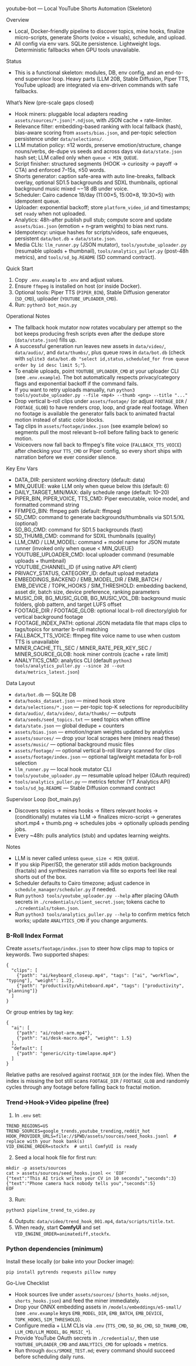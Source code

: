 youtube-bot — Local YouTube Shorts Automation (Skeleton)

Overview
- Local, Docker-friendly pipeline to discover topics, mine hooks, finalize micro-scripts, generate Shorts (voice + visuals), schedule, and upload.
- All config via env vars. SQLite persistence. Lightweight logs. Deterministic fallbacks when GPU tools unavailable.

Status
- This is a functional skeleton: modules, DB, env config, and an end-to-end supervisor loop. Heavy parts (LLM 20B, Stable Diffusion, Piper TTS, YouTube upload) are integrated via env-driven commands with safe fallbacks.

What’s New (pre-scale gaps closed)
- Hook miners: pluggable local adapters reading `assets/sources/*.json|*.ndjson`, with JSON cache + rate-limiter.
- Relevance filter: embedding-based ranking with local fallback (hash), bias-aware scoring from `assets/bias.json`, and per-topic selection persistence under `data/selections/`.
- LLM mutation policy: ≤12 words, preserve emotion/structure, change nouns/verbs, de-dupe vs seeds and across days via `data/state.json` hash set; LLM called only when `queue < MIN_QUEUE`.
- Script finisher: structured segments (HOOK → curiosity → payoff → CTA) and enforced 7–15s, ≤50 words.
- Shorts generator: caption safe-area with auto line-breaks, fallback overlay, optional SD1.5 backgrounds and SDXL thumbnails, optional background music mixed ~−18 dB under voice.
- Scheduler: Cairo cadence 18/day (11:00×5, 15:00×8, 19:30×5) with idempotent queue.
- Uploader: exponential backoff; store `platform_video_id` and timestamps; set `ready` when not uploaded.
- Analytics: 48h-after publish pull stub; compute score and update `assets/bias.json` (emotion + n‑gram weights) to bias next runs.
- Idempotency: unique hashes for scripts/videos, safe enqueues, persistent `data/bot.db` + `data/state.json`.
- Media CLIs: `llm_runner.py` (JSON mutator), `tools/youtube_uploader.py` (resumable uploads + thumbnail), `tools/analytics_puller.py` (post-48h metrics), and `tools/sd_bg.README` (SD command contract).

Quick Start
1) Copy `.env.example` to `.env` and adjust values.
2) Ensure `ffmpeg` is installed on host (or inside Docker).
3) Optional tools: Piper TTS (`PIPER_BIN`), Stable Diffusion generator (`SD_CMD`), uploader (`YOUTUBE_UPLOADER_CMD`).
4) Run: `python3 bot_main.py`

Operational Notes
- The fallback hook mutator now rotates vocabulary per attempt so the bot keeps producing fresh scripts even after the dedupe store (`data/state.json`) fills up.
- A successful generation run leaves new assets in `data/video/`, `data/audio/`, and `data/thumbs/`, plus queue rows in `data/bot.db` (check with `sqlite3 data/bot.db "select id,status,scheduled_for from queue order by id desc limit 5;"`).
- To enable uploads, point `YOUTUBE_UPLOADER_CMD` at your uploader CLI (see `.env.example`). The bot automatically respects privacy/category flags and exponential backoff if the command fails.
- If you want to retry uploads manually, run `python3 tools/youtube_uploader.py --file <mp4> --thumb <png> --title "..."`
- Drop vertical b-roll clips under `assets/footage/` (or adjust `FOOTAGE_DIR` / `FOOTAGE_GLOB`) to have renders crop, loop, and grade real footage. When no footage is available the generator falls back to animated fractal motion instead of static color blocks.
- Tag clips in `assets/footage/index.json` (see example below) so segments pull the most relevant b-roll before falling back to generic motion.
- Voiceovers now fall back to ffmpeg's flite voice (`FALLBACK_TTS_VOICE`) after checking your `TTS_CMD` or Piper config, so every short ships with narration before we ever consider silence.

Key Env Vars
- DATA_DIR: persistent working directory (default: data)
- MIN_QUEUE: wake LLM only when queue below this (default: 6)
- DAILY_TARGET_MIN/MAX: daily schedule range (default: 10–20)
- PIPER_BIN, PIPER_VOICE, TTS_CMD: Piper executable, voice model, and formatted command string
- FFMPEG_BIN: ffmpeg path (default: ffmpeg)
- SD_CMD: command to generate backgrounds/thumbnails via SD1.5/XL (optional)
- SD_BG_CMD: command for SD1.5 backgrounds (fast)
- SD_THUMB_CMD: command for SDXL thumbnails (quality)
- LLM_CMD / LLM_MODEL: command + model name for JSON mutate runner (invoked only when queue < MIN_QUEUE)
- YOUTUBE_UPLOADER_CMD: local uploader command (resumable uploads + thumbnail)
- YOUTUBE_CHANNEL_ID (if using native API client)
- PRIVACY_STATUS, CATEGORY_ID: default upload metadata
- EMBEDDINGS_BACKEND / EMB_MODEL_DIR / EMB_BATCH / EMB_DEVICE / TOPK_HOOKS / SIM_THRESHOLD: embedding backend, asset dir, batch size, device preference, ranking parameters
- MUSIC_DIR, BG_MUSIC_GLOB, BG_MUSIC_VOL_DB: background music folders, glob pattern, and target LUFS offset
- FOOTAGE_DIR / FOOTAGE_GLOB: optional local b-roll directory/glob for vertical background footage
- FOOTAGE_INDEX_PATH: optional JSON metadata file that maps clips to tags/topics for smarter b-roll matching
- FALLBACK_TTS_VOICE: ffmpeg flite voice name to use when custom TTS is unavailable
- MINER_CACHE_TTL_SEC / MINER_RATE_PER_KEY_SEC / MINER_SOURCE_GLOB: hook miner controls (cache + rate limit)
- ANALYTICS_CMD: analytics CLI (default `python3 tools/analytics_puller.py --since 2d --out data/metrics_latest.json`)

Data Layout
- `data/bot.db` — SQLite DB
- `data/hooks_dataset.json` — mined hook store
- `data/selections/*.json` — per-topic top-K selections for reproducibility
- `data/audio/`, `data/video/`, `data/thumbs/` — outputs
- `data/seeds/seed_topics.txt` — seed topics when offline
- `data/state.json` — global dedupe + counters
- `assets/bias.json` — emotion/ngram weights updated by analytics
- `assets/sources/` — drop your local scrapes here (miners read these)
- `assets/music/` — optional background music files
- `assets/footage/` — optional vertical b-roll library scanned for clips
- `assets/footage/index.json` — optional tag/weight metadata for b-roll selection
- `llm_runner.py` — local hook mutator CLI
- `tools/youtube_uploader.py` — resumable upload helper (OAuth required)
- `tools/analytics_puller.py` — metrics fetcher (YT Analytics API)
- `tools/sd_bg.README` — Stable Diffusion command contract

Supervisor Loop (bot_main.py)
- Discovers topics → mines hooks → filters relevant hooks → (conditionally) mutates via LLM → finalizes micro-script → generates short.mp4 + thumb.png → schedules jobs → optionally uploads pending jobs.
- Every ~48h: pulls analytics (stub) and updates learning weights.

Notes
- LLM is never called unless `queue_size < MIN_QUEUE`.
- If you skip Piper/SD, the generator still adds motion backgrounds (fractals) and synthesizes narration via flite so exports feel like real shorts out of the box.
- Scheduler defaults to Cairo timezone; adjust cadence in `schedule_manager/scheduler.py` if needed.
- Run `python3 tools/youtube_uploader.py --help` after placing OAuth secrets in `./credentials/client_secret.json`; tokens cache to `./credentials/token.json`.
- Run `python3 tools/analytics_puller.py --help` to confirm metrics fetch works; update `ANALYTICS_CMD` if you change arguments.

### B-Roll Index Format

Create `assets/footage/index.json` to steer how clips map to topics or keywords. Two supported shapes:

```json5
{
  "clips": [
    {"path": "ai/keyboard_closeup.mp4", "tags": ["ai", "workflow", "typing"], "weight": 1.2},
    {"path": "productivity/whiteboard.mp4", "tags": ["productivity", "planning"]}
  ]
}
```

Or group entries by tag key:

```json5
{
  "ai": [
    {"path": "ai/robot-arm.mp4"},
    {"path": "ai/desk-macro.mp4", "weight": 1.5}
  ],
  "default": [
    {"path": "generic/city-timelapse.mp4"}
  ]
}
```

Relative paths are resolved against `FOOTAGE_DIR` (or the index file). When the index is missing the bot still scans `FOOTAGE_DIR` / `FOOTAGE_GLOB` and randomly cycles through any footage before falling back to fractal motion.

### Trend→Hook→Video pipeline (free)

1) In `.env` set:
```
TREND_REGIONS=US
TREND_SOURCES=google_trends,youtube_trending,reddit_hot
HOOK_PROVIDER_URLS=file://$PWD/assets/sources/seed_hooks.jsonl  # replace with your hook bank(s)
VID_ENGINE_ORDER=stockfx  # until ComfyUI is ready

```
2) Seed a local hook file for first run:
```
mkdir -p assets/sources
cat > assets/sources/seed_hooks.jsonl << 'EOF'
{"text":"This AI trick writes your CV in 10 seconds","seconds":3}
{"text":"Phone camera hack nobody tells you","seconds":5}
EOF

```
3) Run:
```
python3 pipeline_trend_to_video.py

```
4) Outputs: `data/video/trend_hook_001.mp4`, `data/scripts/title.txt`.
5) When ready, start **ComfyUI** and set `VID_ENGINE_ORDER=animatediff,stockfx`.

### Python dependencies (minimum)

Install these locally (or bake into your Docker image):

```
pip install pytrends requests pillow numpy
```

Go-Live Checklist
- Hook sources live under `assets/sources/` (`shorts_hooks.ndjson`, `shorts_hooks.json`) and feed the miner immediately.
- Drop your ONNX embedding assets in `/models/embeddings/e5-small/` (see `.env.example` keys `EMB_MODEL_DIR`, `EMB_BATCH`, `EMB_DEVICE`, `TOPK_HOOKS`, `SIM_THRESHOLD`).
- Configure media + LLM CLIs via `.env` (`TTS_CMD`, `SD_BG_CMD`, `SD_THUMB_CMD`, `LLM_CMD/LLM_MODEL`, `BG_MUSIC_*`).
- Provide YouTube OAuth secrets in `./credentials/`, then use `YOUTUBE_UPLOADER_CMD` and `ANALYTICS_CMD` for uploads + metrics.
- Run through `docs/SMOKE_TEST.md`; every command should succeed before scheduling daily runs.
